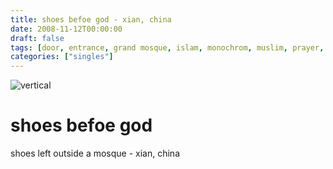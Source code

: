 ```yaml
---
title: shoes befoe god - xian, china
date: 2008-11-12T00:00:00
draft: false
tags: [door, entrance, grand mosque, islam, monochrom, muslim, prayer, shoes, vertical,xian,china]
categories: ["singles"]
---
```

![vertical](/p/sbr-20081112-5212110808.jpg)
<!--more-->
# shoes befoe god
shoes left outside a mosque - xian, china
